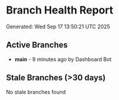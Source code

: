# Branch Health Report
Generated: Wed Sep 17 13:50:21 UTC 2025

## Active Branches
- **main** - 9 minutes ago by Dashboard Bot

## Stale Branches (>30 days)
No stale branches found
